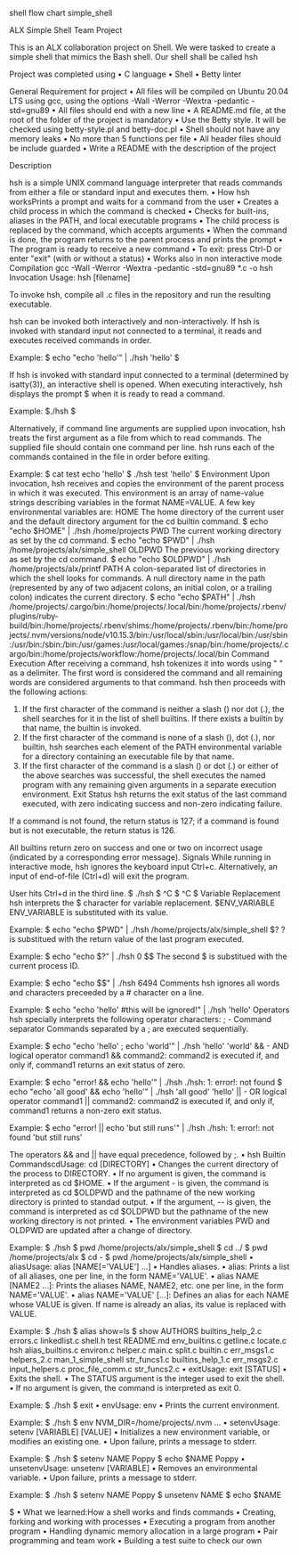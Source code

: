 shell 
flow chart 
simple_shell

ALX Simple Shell Team Project

This is an ALX collaboration project on Shell. We were tasked to create a simple shell that mimics the Bash shell. Our shell shall be called hsh

Project was completed using
•	C language
•	Shell
•	Betty linter

General Requirement for project
•	All files will be compiled on Ubuntu 20.04 LTS using gcc, using the options -Wall -Werror -Wextra -pedantic -std=gnu89
•	All files should end with a new line
•	A README.md file, at the root of the folder of the project is mandatory
•	Use the Betty style. It will be checked using betty-style.pl and betty-doc.pl
•	Shell should not have any memory leaks
•	No more than 5 functions per file
•	All header files should be include guarded
•	Write a README with the description of the project

Description

hsh is a simple UNIX command language interpreter that reads commands from either a file or standard input and executes them.
•	How hsh worksPrints a prompt and waits for a command from the user
•	Creates a child process in which the command is checked
•	Checks for built-ins, aliases in the PATH, and local executable programs
•	The child process is replaced by the command, which accepts arguments
•	When the command is done, the program returns to the parent process and prints the prompt
•	The program is ready to receive a new command
•	To exit: press Ctrl-D or enter "exit" (with or without a status)
•	Works also in non interactive mode
Compilation
gcc -Wall -Werror -Wextra -pedantic -std=gnu89 *.c -o hsh
Invocation
Usage: hsh [filename]

To invoke hsh, compile all .c files in the repository and run the resulting executable.

hsh can be invoked both interactively and non-interactively. If hsh is invoked with standard input not connected to a terminal, it reads and executes received commands in order.

Example:
$ echo "echo 'hello'" | ./hsh
'hello'
$

If hsh is invoked with standard input connected to a terminal (determined by isatty(3)), an interactive shell is opened. When executing interactively, hsh displays the prompt $ when it is ready to read a command.

Example:
$./hsh
$

Alternatively, if command line arguments are supplied upon invocation, hsh treats the first argument as a file from which to read commands. The supplied file should contain one command per line. hsh runs each of the commands contained in the file in order before exiting.

Example:
$ cat test
echo 'hello'
$ ./hsh test
'hello'
$
Environment
Upon invocation, hsh receives and copies the environment of the parent process in which it was executed. This environment is an array of name-value strings describing variables in the format NAME=VALUE. A few key environmental variables are:
HOME
The home directory of the current user and the default directory argument for the cd builtin command.
$ echo "echo $HOME" | ./hsh
/home/projects
PWD
The current working directory as set by the cd command.
$ echo "echo $PWD" | ./hsh
/home/projects/alx/simple_shell
OLDPWD
The previous working directory as set by the cd command.
$ echo "echo $OLDPWD" | ./hsh
/home/projects/alx/printf
PATH
A colon-separated list of directories in which the shell looks for commands. A null directory name in the path (represented by any of two adjacent colons, an initial colon, or a trailing colon) indicates the current directory.
$ echo "echo $PATH" | ./hsh
/home/projects/.cargo/bin:/home/projects/.local/bin:/home/projects/.rbenv/plugins/ruby-build/bin:/home/projects/.rbenv/shims:/home/projects/.rbenv/bin:/home/projects/.nvm/versions/node/v10.15.3/bin:/usr/local/sbin:/usr/local/bin:/usr/sbin:/usr/bin:/sbin:/bin:/usr/games:/usr/local/games:/snap/bin:/home/projects/.cargo/bin:/home/projects/workflow:/home/projects/.local/bin
Command Execution
After receiving a command, hsh tokenizes it into words using " " as a delimiter. The first word is considered the command and all remaining words are considered arguments to that command. hsh then proceeds with the following actions:
1.	If the first character of the command is neither a slash (\) nor dot (.), the shell searches for it in the list of shell builtins. If there exists a builtin by that name, the builtin is invoked.
2.	If the first character of the command is none of a slash (\), dot (.), nor builtin, hsh searches each element of the PATH environmental variable for a directory containing an executable file by that name.
3.	If the first character of the command is a slash (\) or dot (.) or either of the above searches was successful, the shell executes the named program with any remaining given arguments in a separate execution environment.
Exit Status
hsh returns the exit status of the last command executed, with zero indicating success and non-zero indicating failure.

If a command is not found, the return status is 127; if a command is found but is not executable, the return status is 126.

All builtins return zero on success and one or two on incorrect usage (indicated by a corresponding error message).
Signals
While running in interactive mode, hsh ignores the keyboard input Ctrl+c. Alternatively, an input of end-of-file (Ctrl+d) will exit the program.

User hits Ctrl+d in the third line.
$ ./hsh
$ ^C
$ ^C
$
Variable Replacement
hsh interprets the $ character for variable replacement.
$ENV_VARIABLE
ENV_VARIABLE is substituted with its value.

Example:
$ echo "echo $PWD" | ./hsh
/home/projects/alx/simple_shell
$?
? is substitued with the return value of the last program executed.

Example:
$ echo "echo $?" | ./hsh
0
$$
The second $ is substitued with the current process ID.

Example:
$ echo "echo $$" | ./hsh
6494
Comments
hsh ignores all words and characters preceeded by a # character on a line.

Example:
$ echo "echo 'hello' #this will be ignored!" | ./hsh
'hello'
Operators
hsh specially interprets the following operator characters:
; - Command separator
Commands separated by a ; are executed sequentially.

Example:
$ echo "echo 'hello' ; echo 'world'" | ./hsh
'hello'
'world'
&& - AND logical operator
command1 && command2: command2 is executed if, and only if, command1 returns an exit status of zero.

Example:
$ echo "error! && echo 'hello'" | ./hsh
./hsh: 1: error!: not found
$ echo "echo 'all good' && echo 'hello'" | ./hsh
'all good'
'hello'
|| - OR logical operator
command1 || command2: command2 is executed if, and only if, command1 returns a non-zero exit status.

Example:
$ echo "error! || echo 'but still runs'" | ./hsh
./hsh: 1: error!: not found
'but still runs'

The operators && and || have equal precedence, followed by ;.
•	hsh Builtin CommandscdUsage: cd [DIRECTORY]
•	Changes the current directory of the process to DIRECTORY.
•	If no argument is given, the command is interpreted as cd $HOME.
•	If the argument - is given, the command is interpreted as cd $OLDPWD and the pathname of the new working directory is printed to standad output.
•	If the argument, -- is given, the command is interpreted as cd $OLDPWD but the pathname of the new working directory is not printed.
•	The environment variables PWD and OLDPWD are updated after a change of directory.

Example:
$ ./hsh
$ pwd
/home/projects/alx/simple_shell
$ cd ../
$ pwd
/home/projects/alx
$ cd -
$ pwd
/home/projects/alx/simple_shell
•	aliasUsage: alias [NAME[='VALUE'] ...]
•	Handles aliases.
•	alias: Prints a list of all aliases, one per line, in the form NAME='VALUE'.
•	alias NAME [NAME2 ...]: Prints the aliases NAME, NAME2, etc. one per line, in the form NAME='VALUE'.
•	alias NAME='VALUE' [...]: Defines an alias for each NAME whose VALUE is given. If name is already an alias, its value is replaced with VALUE.

Example:
$ ./hsh
$ alias show=ls
$ show
AUTHORS builtins_help_2.c errors.c linkedlist.c shell.h test
README.md env_builtins.c getline.c locate.c hsh
alias_builtins.c environ.c helper.c main.c split.c
builtin.c err_msgs1.c helpers_2.c man_1_simple_shell str_funcs1.c
builtins_help_1.c err_msgs2.c input_helpers.c proc_file_comm.c str_funcs2.c
•	exitUsage: exit [STATUS]
•	Exits the shell.
•	The STATUS argument is the integer used to exit the shell.
•	If no argument is given, the command is interpreted as exit 0.

Example:
$ ./hsh
$ exit
•	envUsage: env
•	Prints the current environment.

Example:
$ ./hsh
$ env
NVM_DIR=/home/projects/.nvm
...
•	setenvUsage: setenv [VARIABLE] [VALUE]
•	Initializes a new environment variable, or modifies an existing one.
•	Upon failure, prints a message to stderr.

Example:
$ ./hsh
$ setenv NAME Poppy
$ echo $NAME
Poppy
•	unsetenvUsage: unsetenv [VARIABLE]
•	Removes an environmental variable.
•	Upon failure, prints a message to stderr.

Example:
$ ./hsh
$ setenv NAME Poppy
$ unsetenv NAME
$ echo $NAME

$
•	What we learned:How a shell works and finds commands
•	Creating, forking and working with processes
•	Executing a program from another program
•	Handling dynamic memory allocation in a large program
•	Pair programming and team work
•	Building a test suite to check our own
